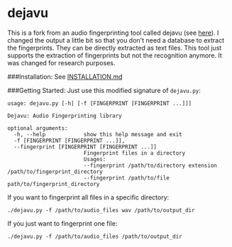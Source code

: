 dejavu
=======

This is a fork from an audio fingerprinting tool called dejavu (see [here](https://github.com/worldveil/dejavu/)). 
I changed the output a little bit so that you don't need a database to extract the fingerprints. They can be directly extracted as text files. 
This tool just supports the extraction of fingerprints but not the recognition anymore. It was changed for research purposes.

###Installation: 
See [INSTALLATION.md](INSTALLATION.md)

###Getting Started:
Just use this modified signature of `dejavu.py`:

``` 
usage: dejavu.py [-h] [-f [FINGERPRINT [FINGERPRINT ...]]]

Dejavu: Audio Fingerprinting library

optional arguments:
  -h, --help            show this help message and exit
  -f [FINGERPRINT [FINGERPRINT ...]], 
  --fingerprint [FINGERPRINT [FINGERPRINT ...]]
                        Fingerprint files in a directory
                        Usages:
                        --fingerprint /path/to/directory extension /path/to/fingerprint_directory
                        --fingerprint /path/to/file path/to/fingerprint_directory
```

If you want to fingerprint all files in a specific directory: 

```
./dejavu.py -f /path/to/audio_files wav /path/to/output_dir
```

If you just want to fingerprint one file:

```
./dejavu.py -f /path/to/audio_files /path/to/output_dir
``` 